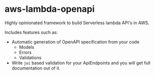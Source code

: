 # aws-lambda-openapi

Highly opinionated framework to build Serverless lambda API's in AWS.

Includes features such as:

* Automatic generation of OpenAPI specification from your code
  * Models
  * Errors
  * Validations
* Write `joi` based validation for your ApiEndpoints and you will get full documentation out of it.
